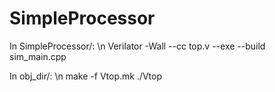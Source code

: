 # SimpleProcessor

In SimpleProcessor/: \n
Verilator -Wall --cc top.v --exe --build sim_main.cpp

In obj_dir/: \n
make -f Vtop.mk
./Vtop
